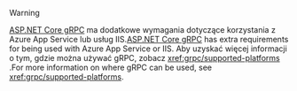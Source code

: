 > [!WARNING]
> <span data-ttu-id="a85fc-101">[ASP.NET Core gRPC](xref:grpc/index) ma dodatkowe wymagania dotyczące korzystania z Azure App Service lub usług IIS.</span><span class="sxs-lookup"><span data-stu-id="a85fc-101">[ASP.NET Core gRPC](xref:grpc/index) has extra requirements for being used with Azure App Service or IIS.</span></span> <span data-ttu-id="a85fc-102">Aby uzyskać więcej informacji o tym, gdzie można używać gRPC, zobacz <xref:grpc/supported-platforms> .</span><span class="sxs-lookup"><span data-stu-id="a85fc-102">For more information on where gRPC can be used, see <xref:grpc/supported-platforms>.</span></span>
